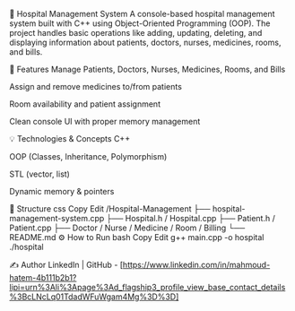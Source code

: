🏥 Hospital Management System
A console-based hospital management system built with C++ using Object-Oriented Programming (OOP). The project handles basic operations like adding, updating, deleting, and displaying information about patients, doctors, nurses, medicines, rooms, and bills.


🔧 Features
Manage Patients, Doctors, Nurses, Medicines, Rooms, and Bills

Assign and remove medicines to/from patients

Room availability and patient assignment

Clean console UI with proper memory management


💡 Technologies & Concepts
C++

OOP (Classes, Inheritance, Polymorphism)

STL (vector, list)

Dynamic memory & pointers


📁 Structure
css
Copy
Edit
/Hospital-Management
├── hospital-management-system.cpp
├── Hospital.h / Hospital.cpp
├── Patient.h / Patient.cpp
├── Doctor / Nurse / Medicine / Room / Billing
└── README.md
⚙️ How to Run
bash
Copy
Edit
g++ main.cpp -o hospital
./hospital

✍️ Author
LinkedIn | GitHub - [https://www.linkedin.com/in/mahmoud-hatem-4b111b2b1?lipi=urn%3Ali%3Apage%3Ad_flagship3_profile_view_base_contact_details%3BcLNcLq01TdadWFuWgam4Mg%3D%3D]

